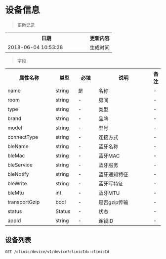 # 设备信息

> 更新记录

<table>
    <tr>
        <th style="width:250px;">日期</th>
        <th>更新内容</th>
    </tr>
    <tr>
        <td>2018-06-04 10:53:38</td>
        <td>生成时间</td>
    </tr>
</table>

> 字段

<table>
    <tr>
        <th style="width:150px;">属性名称</th>
        <th style="width:60px;">类型</th>
        <th style="width:60px;">必填</th>
        <th style="width:200px;">说明</th>
        <th>备注</th>
    </tr>
    <tr>
        <td>name</td>
        <td>string</td>
        <td>是</td>
        <td>名称</td>
        <td>-</td>
    </tr>
    <tr>
        <td>room</td>
        <td>string</td>
        <td>-</td>
        <td>房间</td>
        <td>-</td>
    </tr>
    <tr>
        <td>type</td>
        <td>string</td>
        <td>-</td>
        <td>类型</td>
        <td>-</td>
    </tr>
    <tr>
        <td>brand</td>
        <td>string</td>
        <td>-</td>
        <td>品牌</td>
        <td>-</td>
    </tr>
    <tr>
        <td>model</td>
        <td>string</td>
        <td>-</td>
        <td>型号</td>
        <td>-</td>
    </tr>
    <tr>
        <td>connectType</td>
        <td>string</td>
        <td>-</td>
        <td>连接方式</td>
        <td>-</td>
    </tr>
    <tr>
        <td>bleName</td>
        <td>string</td>
        <td>-</td>
        <td>蓝牙名称</td>
        <td>-</td>
    </tr>
    <tr>
        <td>bleMac</td>
        <td>string</td>
        <td>-</td>
        <td>蓝牙MAC</td>
        <td>-</td>
    </tr>
    <tr>
        <td>bleService</td>
        <td>string</td>
        <td>-</td>
        <td>蓝牙服务</td>
        <td>-</td>
    </tr>
    <tr>
        <td>bleNotify</td>
        <td>string</td>
        <td>-</td>
        <td>蓝牙通知特征</td>
        <td>-</td>
    </tr>
    <tr>
        <td>bleWrite</td>
        <td>string</td>
        <td>-</td>
        <td>蓝牙写特征</td>
        <td>-</td>
    </tr>
    <tr>
        <td>bleMtu</td>
        <td>int</td>
        <td>-</td>
        <td>蓝牙MTU</td>
        <td>-</td>
    </tr>
    <tr>
        <td>transportGzip</td>
        <td>bool</td>
        <td>-</td>
        <td>是否gzip传输</td>
        <td>-</td>
    </tr>
    <tr>
        <td>status</td>
        <td>Status</td>
        <td>-</td>
        <td>状态</td>
        <td>-</td>
    </tr>
    <tr>
        <td>appId</td>
        <td>string</td>
        <td>-</td>
        <td>连锁ID</td>
        <td>-</td>
    </tr>
</table>

## 设备列表

```
GET /clinic/device/v1/device?clinicId=:clinicId
```

